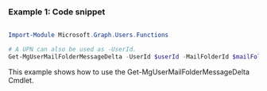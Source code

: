 ### Example 1: Code snippet

```powershell

Import-Module Microsoft.Graph.Users.Functions

# A UPN can also be used as -UserId.
Get-MgUserMailFolderMessageDelta -UserId $userId -MailFolderId $mailFolderId

```
This example shows how to use the Get-MgUserMailFolderMessageDelta Cmdlet.

